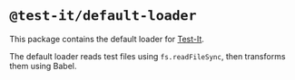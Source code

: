 # `@test-it/default-loader`

This package contains the default loader for [Test-It](https://github.com/suchipi/test-it).

The default loader reads test files using `fs.readFileSync`, then transforms them using Babel.

